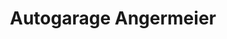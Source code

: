 ---
title: "Autogarage Angermeier"
url: /ebermannstadt/autogarage-angermeier/
shop: Autowerkstatt
---